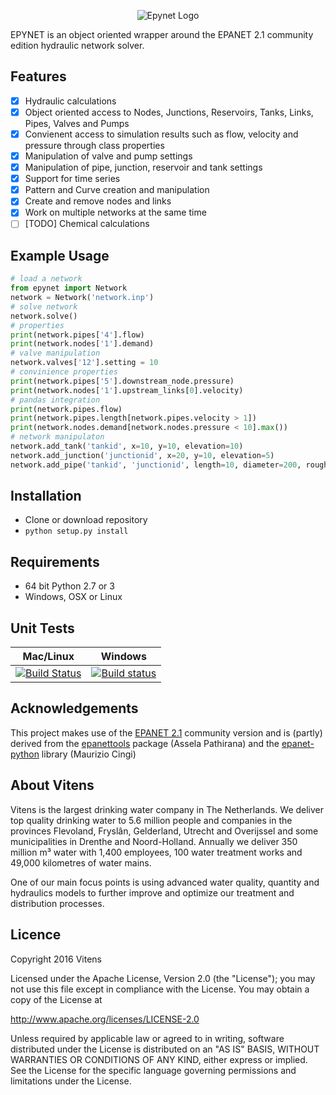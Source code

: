 <p align="center">
  <img src="https://github.com/VitensTC/epynet/blob/master/logo.png" alt="Epynet Logo"/>
</p>


EPYNET is an object oriented wrapper around the EPANET 2.1 community edition hydraulic network solver.

## Features
- [x] Hydraulic calculations
- [x] Object oriented access to Nodes, Junctions, Reservoirs, Tanks, Links, Pipes, Valves and Pumps
- [x] Convienent access to simulation results such as flow, velocity and pressure through class properties
- [x] Manipulation of valve and pump settings
- [x] Manipulation of pipe, junction, reservoir and tank settings
- [x] Support for time series
- [x] Pattern and Curve creation and manipulation
- [x] Create and remove nodes and links
- [x] Work on multiple networks at the same time
- [ ] [TODO] Chemical calculations

## Example Usage
```python
# load a network
from epynet import Network
network = Network('network.inp')
# solve network
network.solve()
# properties
print(network.pipes['4'].flow)
print(network.nodes['1'].demand)
# valve manipulation
network.valves['12'].setting = 10
# convinience properties
print(network.pipes['5'].downstream_node.pressure)
print(network.nodes['1'].upstream_links[0].velocity)
# pandas integration
print(network.pipes.flow)
print(network.pipes.length[network.pipes.velocity > 1])
print(network.nodes.demand[network.nodes.pressure < 10].max())
# network manipulaton
network.add_tank('tankid', x=10, y=10, elevation=10)
network.add_junction('junctionid', x=20, y=10, elevation=5)
network.add_pipe('tankid', 'junctionid', length=10, diameter=200, roughness=0.1)
```

## Installation
* Clone or download repository
* ```python setup.py install```

## Requirements
* 64 bit Python 2.7 or 3
* Windows, OSX or Linux

## Unit Tests
| **Mac/Linux** | **Windows** |
|---|---|
| [![Build Status](https://travis-ci.org/Vitens/epynet.svg?branch=master)](https://travis-ci.org/Vitens/epynet) | [![Build status](https://ci.appveyor.com/api/projects/status/ewa92p50rw5u0yfd?svg=true)](https://ci.appveyor.com/project/AbelHeinsbroek/epynet) |

## Acknowledgements
This project makes use of the [EPANET 2.1](https://github.com/OpenWaterAnalytics/EPANET) community version and is (partly) derived from the [epanettools](https://github.com/asselapathirana/epanettools) package (Assela Pathirana) and the [epanet-python](https://github.com/OpenWaterAnalytics/epanet-python) library (Maurizio Cingi)

## About Vitens

Vitens is the largest drinking water company in The Netherlands. We deliver top quality drinking water to 5.6 million people and companies in the provinces Flevoland, Fryslân, Gelderland, Utrecht and Overijssel and some municipalities in Drenthe and Noord-Holland. Annually we deliver 350 million m³ water with 1,400 employees, 100 water treatment works and 49,000 kilometres of water mains.

One of our main focus points is using advanced water quality, quantity and hydraulics models to further improve and optimize our treatment and distribution processes.

## Licence

Copyright 2016 Vitens

Licensed under the Apache License, Version 2.0 (the "License"); you may not use this file except in compliance with the License. You may obtain a copy of the License at

http://www.apache.org/licenses/LICENSE-2.0

Unless required by applicable law or agreed to in writing, software distributed under the License is distributed on an "AS IS" BASIS, WITHOUT WARRANTIES OR CONDITIONS OF ANY KIND, either express or implied. See the License for the specific language governing permissions and limitations under the License.
